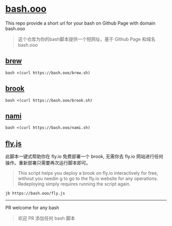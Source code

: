 # [bash.ooo](https://github.com/txthinking/bash)

This repo provide a short url for your bash on Github Page with domain bash.ooo
> 这个仓库为你的bash脚本提供一个短网址，基于 Github Page 和域名 bash.ooo

## [brew](https://brew.sh)

```
bash <(curl https://bash.ooo/brew.sh)
```

## [brook](https://github.com/txthinking/brook)

```
bash <(curl https://bash.ooo/brook.sh)
```

## [nami](https://github.com/txthinking/nami)

```
bash <(curl https://bash.ooo/nami.sh)
```

## [fly.js](https://github.com/txthinking/jb)
此脚本一键式帮助你在 fly.io 免费部署一个 brook, 无需你去 fly.io 网站进行任何操作。重新部署只需要再次运行脚本即可。
> This script helps you deploy a brook on fly.io interactively for free, without you needin
g to go to the fly.io website for any operations. Redeploying simply requires running the script again.
```
jb https://bash.ooo/fly.js
```
---

PR welcome for any bash
> 欢迎 PR 添加任何 bash 脚本
